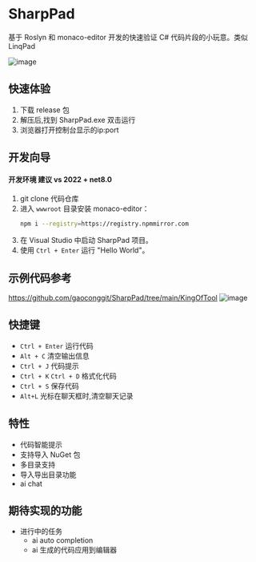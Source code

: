 # SharpPad
基于 Roslyn 和 monaco-editor 开发的快速验证 C# 代码片段的小玩意。类似 LinqPad

![image](https://github.com/user-attachments/assets/ab2d0f49-7974-4b3b-b7ce-c7455c485abf)



## 快速体验
1. 下载 release 包
2. 解压后,找到 SharpPad.exe 双击运行
3. 浏览器打开控制台显示的ip:port
   
## 开发向导
 #### 开发环境 建议 vs 2022 + net8.0
1. git clone 代码仓库 
2. 进入 `wwwroot` 目录安装 monaco-editor：
    ```bash
    npm i --registry=https://registry.npmmirror.com
    ```
3. 在 Visual Studio 中启动 SharpPad 项目。
4. 使用 `Ctrl + Enter` 运行 "Hello World"。


## 示例代码参考
  https://github.com/gaoconggit/SharpPad/tree/main/KingOfTool
 ![image](https://github.com/user-attachments/assets/6df73f74-5f14-4f98-8842-3828b35e4580)



## 快捷键

- `Ctrl + Enter` 运行代码
- `Alt + C` 清空输出信息
- `Ctrl + J` 代码提示
- `Ctrl + K` `Ctrl + D` 格式化代码
- `Ctrl + S` 保存代码
- `Alt+L` 光标在聊天框时,清空聊天记录

## 特性

- 代码智能提示
- 支持导入 NuGet 包
- 多目录支持
- 导入导出目录功能
- ai chat

## 期待实现的功能

- 进行中的任务
  - ai auto completion
  - ai 生成的代码应用到编辑器
